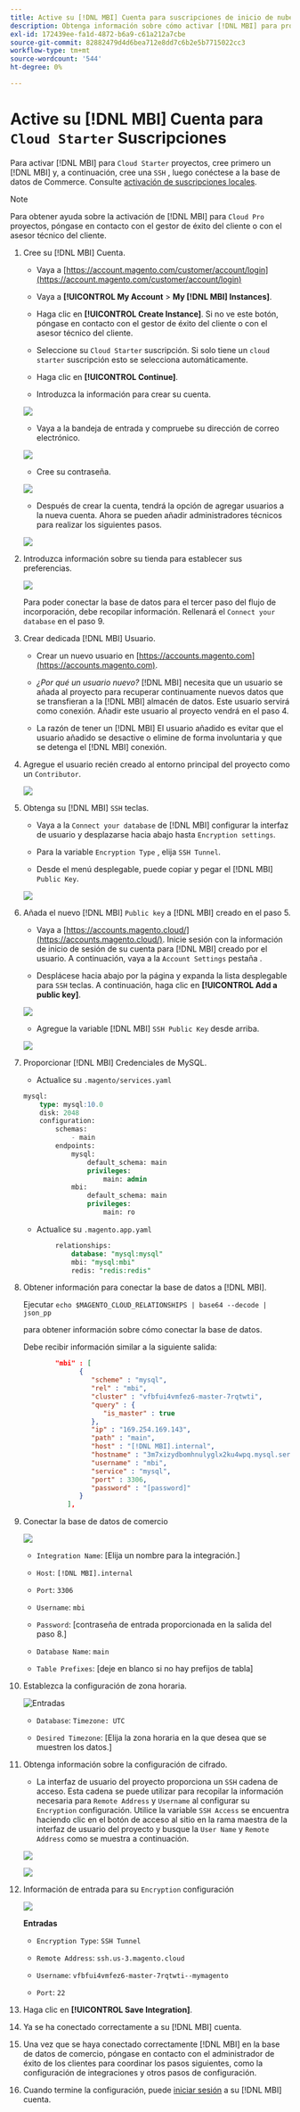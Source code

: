 ```yaml
---
title: Active su [!DNL MBI] Cuenta para suscripciones de inicio de nube
description: Obtenga información sobre cómo activar [!DNL MBI] para proyectos de Cloud Starter.
exl-id: 172439ee-fa1d-4872-b6a9-c61a212a7cbe
source-git-commit: 82882479d4d6bea712e8dd7c6b2e5b7715022cc3
workflow-type: tm+mt
source-wordcount: '544'
ht-degree: 0%

---
```


# Active su [!DNL MBI] Cuenta para `Cloud Starter` Suscripciones

Para activar [!DNL MBI] para `Cloud Starter` proyectos, cree primero un [!DNL MBI] y, a continuación, cree una `SSH` , luego conéctese a la base de datos de Commerce. Consulte [activación de suscripciones locales](../getting-started/onpremise-activation.md).

>[!NOTE]
>
>Para obtener ayuda sobre la activación de [!DNL MBI] para `Cloud Pro` proyectos, póngase en contacto con el gestor de éxito del cliente o con el asesor técnico del cliente.

1. Cree su [!DNL MBI] Cuenta.

   - Vaya a [https://account.magento.com/customer/account/login](https://account.magento.com/customer/account/login)

   - Vaya a **[!UICONTROL My Account** > **My [!DNL MBI] Instances]**.

   - Haga clic en **[!UICONTROL Create Instance]**. Si no ve este botón, póngase en contacto con el gestor de éxito del cliente o con el asesor técnico del cliente.

   - Seleccione su `Cloud Starter` suscripción. Si solo tiene un `cloud starter` suscripción esto se selecciona automáticamente.

   - Haga clic en **[!UICONTROL Continue]**.

   - Introduzca la información para crear su cuenta.

   ![](../assets/create-account-2.png)

   - Vaya a la bandeja de entrada y compruebe su dirección de correo electrónico.

   ![](../assets/create-account-3.png)

   - Cree su contraseña.

   ![](../assets/create-account-4.png)

   - Después de crear la cuenta, tendrá la opción de agregar usuarios a la nueva cuenta. Ahora se pueden añadir administradores técnicos para realizar los siguientes pasos.

   ![](../assets/create-account-5.png)

1. Introduzca información sobre su tienda para establecer sus preferencias.

   ![](../assets/create-account-6.png)

   Para poder conectar la base de datos para el tercer paso del flujo de incorporación, debe recopilar información. Rellenará el `Connect your database` en el paso 9.

1. Crear dedicada [!DNL MBI] Usuario.

   - Crear un nuevo usuario en [https://accounts.magento.com](https://accounts.magento.com).

   - _¿Por qué un usuario nuevo?_ [!DNL MBI] necesita que un usuario se añada al proyecto para recuperar continuamente nuevos datos que se transfieran a la [!DNL MBI] almacén de datos. Este usuario servirá como conexión. Añadir este usuario al proyecto vendrá en el paso 4.

   - La razón de tener un [!DNL MBI] El usuario añadido es evitar que el usuario añadido se desactive o elimine de forma involuntaria y que se detenga el [!DNL MBI] conexión.

1. Agregue el usuario recién creado al entorno principal del proyecto como un `Contributor`.

   ![](../assets/create-account-7.png)

1. Obtenga su [!DNL MBI] `SSH` teclas.

   - Vaya a la `Connect your database` de [!DNL MBI] configurar la interfaz de usuario y desplazarse hacia abajo hasta `Encryption settings`.

   - Para la variable `Encryption Type` , elija `SSH Tunnel`.

   - Desde el menú desplegable, puede copiar y pegar el [!DNL MBI] `Public Key`.

   ![](../assets/create-account-8.png)

1. Añada el nuevo [!DNL MBI] `Public key` a [!DNL MBI] creado en el paso 5.

   - Vaya a [https://accounts.magento.cloud/](https://accounts.magento.cloud/). Inicie sesión con la información de inicio de sesión de su cuenta para [!DNL MBI] creado por el usuario. A continuación, vaya a la `Account Settings` pestaña .

   - Desplácese hacia abajo por la página y expanda la lista desplegable para `SSH` teclas. A continuación, haga clic en **[!UICONTROL Add a public key]**.

   ![](../assets/create-account-9.png)

   - Agregue la variable [!DNL MBI] `SSH Public Key` desde arriba.

   ![](../assets/create-account-10.png)

1. Proporcionar [!DNL MBI] Credenciales de MySQL.

   - Actualice su `.magento/services.yaml`

   ```sql
   mysql:
       type: mysql:10.0
       disk: 2048
       configuration:
           schemas:
               - main
           endpoints:
               mysql:
                   default_schema: main
                   privileges:
                       main: admin
               mbi:
                   default_schema: main
                   privileges:
                       main: ro
   ```

   - Actualice su `.magento.app.yaml`

   ```sql
           relationships:
               database: "mysql:mysql"
               mbi: "mysql:mbi"
               redis: "redis:redis"
   ```

1. Obtener información para conectar la base de datos a [!DNL MBI].

   Ejecutar
   `echo $MAGENTO_CLOUD_RELATIONSHIPS | base64 --decode | json_pp`

   para obtener información sobre cómo conectar la base de datos.

   Debe recibir información similar a la siguiente salida:

   ```json
           "mbi" : [
                 {
                    "scheme" : "mysql",
                    "rel" : "mbi",
                    "cluster" : "vfbfui4vmfez6-master-7rqtwti",
                    "query" : {
                       "is_master" : true
                    },
                    "ip" : "169.254.169.143",
                    "path" : "main",
                    "host" : "[!DNL MBI].internal",
                    "hostname" : "3m7xizydbomhnulyglx2ku4wpq.mysql.service._.magentosite.cloud",
                    "username" : "mbi",
                    "service" : "mysql",
                    "port" : 3306,
                    "password" : "[password]"
                 }
              ],
   ```

1. Conectar la base de datos de comercio

   ![](../assets/create-account-11.png)

   - `Integration Name`: [Elija un nombre para la integración.]

   - `Host`: `[!DNL MBI].internal`

   - `Port`: `3306`

   - `Username`: `mbi`

   - `Password`: [contraseña de entrada proporcionada en la salida del paso 8.]

   - `Database Name`: `main`

   - `Table Prefixes`: [deje en blanco si no hay prefijos de tabla]

1. Establezca la configuración de zona horaria.

   ![Entradas](../assets/create-account-12.png)

   - `Database`: `Timezone: UTC`

   - `Desired Timezone`: [Elija la zona horaria en la que desea que se muestren los datos.]

1. Obtenga información sobre la configuración de cifrado.

   - La interfaz de usuario del proyecto proporciona un `SSH` cadena de acceso. Esta cadena se puede utilizar para recopilar la información necesaria para `Remote Address` y `Username` al configurar su `Encryption` configuración. Utilice la variable `SSH Access` se encuentra haciendo clic en el botón de acceso al sitio en la rama maestra de la interfaz de usuario del proyecto y busque la `User Name` y `Remote Address` como se muestra a continuación.

   ![](../assets/create-account-13.png)

   ![](../assets/create-account-14.png)

1. Información de entrada para su `Encryption` configuración

   ![](../assets/create-account-15.png)

   **Entradas**

   - `Encryption Type`: `SSH Tunnel`

   - `Remote Address`: `ssh.us-3.magento.cloud`

   - `Username`: `vfbfui4vmfez6-master-7rqtwti--mymagento`

   - `Port`: `22`

1. Haga clic en **[!UICONTROL Save Integration]**.

1. Ya se ha conectado correctamente a su [!DNL MBI] cuenta.

1. Una vez que se haya conectado correctamente [!DNL MBI] en la base de datos de comercio, póngase en contacto con el administrador de éxito de los clientes para coordinar los pasos siguientes, como la configuración de integraciones y otros pasos de configuración.

1. Cuando termine la configuración, puede [iniciar sesión](../getting-started/sign-in.md) a su [!DNL MBI] cuenta.
